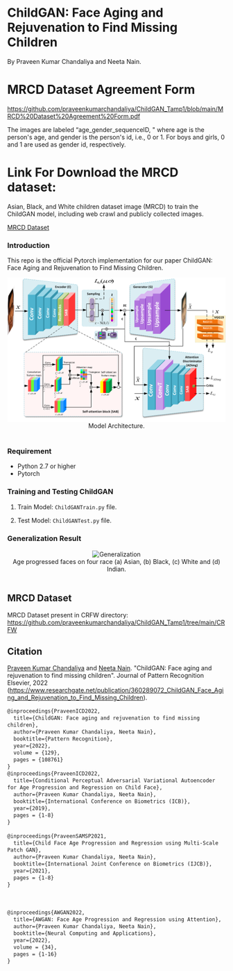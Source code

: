 # ChildGAN: Face Aging and Rejuvenation to Find Missing Children
By Praveen Kumar Chandaliya and Neeta Nain. 

# MRCD Dataset Agreement Form
https://github.com/praveenkumarchandaliya/ChildGAN_Tamp1/blob/main/MRCD%20Dataset%20Agreement%20Form.pdf

The images are labeled “age_gender_sequenceID, " where age is the person's age, and gender is the person's id, i.e., 0 or 1. For boys and girls, 0 and 1 are used as gender id, respectively.


# Link For Download the MRCD dataset:  
Asian, Black, and White children dataset image (MRCD) to train the ChildGAN model, including web crawl and publicly collected images.

<a href="[https://drive.google.com/file/d/1XuwLOEMHBgsehcj3HSzlGtpCYTaJnsKY/view?usp=drive_link](https://drive.google.com/file/d/1_jOclJy3AFbSHzKsuIh7QD-UOsb5p2RT/view?usp=drive_link)">MRCD Dataset<a>


### Introduction

This repo is the official Pytorch implementation for our paper ChildGAN: Face Aging and Rejuvenation to Find Missing Children.

<div align="center">
<img align="center" src="images/ChildGAN.png" width="600" alt="ChildGAN Framework">
</div>
<div align="center">
Model Architecture.
</div>
<br/>

### Requirement

- Python 2.7 or higher
- Pytorch 

### Training and Testing ChildGAN

1. Train Model: `ChildGANTrain.py` file.

2. Test  Model: `ChildGANTest.py` file.

### Generalization Result

<div align="center">
<img align="center" src="images/SkinColorFinal.png" alt="Generalization">
</div>
<div align="center">
Age progressed faces on four race (a) Asian, (b) Black, (c) White and (d) Indian.
</div>
<br/>

## MRCD Dataset
MRCD Dataset present in CRFW directory: https://github.com/praveenkumarchandaliya/ChildGAN_Tamp1/tree/main/CRFW
## Citation
[Praveen Kumar Chandaliya](https://github.com/praveenkumarchandaliya/ChildGAN_Tamp1/) and [Neeta Nain](https://github.com/praveenkumarchandaliya/ChildGAN_Tamp1/). "ChildGAN: Face aging and rejuvenation to find missing children". Journal of Pattern Recognition Elsevier, 2022 (https://www.researchgate.net/publication/360289072_ChildGAN_Face_Aging_and_Rejuvenation_to_Find_Missing_Children).
```
@inproceedings{PraveenICD2022,
  title={ChildGAN: Face aging and rejuvenation to find missing children},
  author={Praveen Kumar Chandaliya, Neeta Nain},
  booktitle={Pattern Recognition},
  year={2022},
  volume = {129},
  pages = {108761}
}
@inproceedings{PraveenICD2022,
  title={Conditional Perceptual Adversarial Variational Autoencoder for Age Progression and Regression on Child Face},
  author={Praveen Kumar Chandaliya, Neeta Nain},
  booktitle={International Conference on Biometrics (ICB)},
  year={2019},
  pages = {1-8}
}

@inproceedings{PraveenSAMSP2021,
  title={Child Face Age Progression and Regression using Multi-Scale Patch GAN},
  author={Praveen Kumar Chandaliya, Neeta Nain},
  booktitle={International Joint Conference on Biometrics (IJCB)},
  year={2021},
  pages = {1-8}
}



@inproceedings{AWGAN2022,
  title={AWGAN: Face Age Progression and Regression using Attention},
  author={Praveen Kumar Chandaliya, Neeta Nain},
  booktitle={Neural Computing and Applications},
  year={2022},
  volume = {34},
  pages = {1-16}
}

 

```



